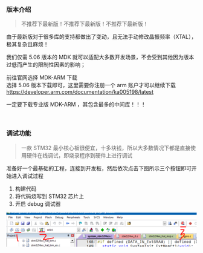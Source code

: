 ### 版本介绍

> 不推荐下最新版！不推荐下最新版！不推荐下最新版！

由于最新版对于很多库的支持都做出了变动，且无法手动修改晶振频率（XTAL），极其复杂且麻烦！

我们仅需 5.06 版本的 MDK 就可以适配大多数开发场景，不会受到其他因为版本过低而产生的限制性因素的影响；

前往官网选择 MDK-ARM 下载  
选择 5.06 版本下载即可，这里需要你注册一个 arm 账户才可以继续下载  
https://developer.arm.com/documentation/ka005198/latest

一定要下载专业版 MDK-ARM ，其包含最多的中间库！！！

<br>

### 调试功能

> 一款 STM32 最小核心板很便宜，十多块钱，所以大多数情况下都是直接使用硬件在线调试，即烧录程序到硬件上进行调试

准备好一个最基础的工程，连接到开发板，然后依次点击下图所示三个按钮即可开始进入调试过程

1. 构建代码
2. 将代码烧写到 STM32 芯片上
3. 开启 debug 调试器

![](./img/mdk/m1.png)

<br>

